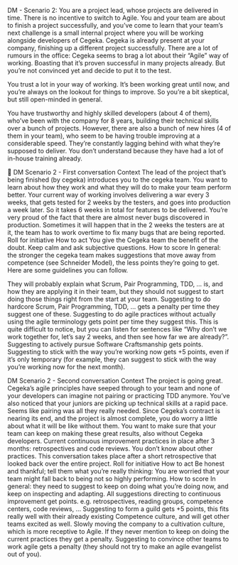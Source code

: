DM - Scenario 2: You are a project lead, whose projects are delivered in time. There is no incentive to switch to Agile.
You and your team are about to finish a project successfully, and you’ve come to learn that your team’s next challenge is a small internal project where you will be working alongside developers of Cegeka.
Cegeka is already present at your company, finishing up a different project successfully. 
There are a lot of rumours in the office:
Cegeka seems to brag a lot about their “Agile” way of working. Boasting that it’s proven successful in many projects already. But you’re not convinced yet and decide to put it to the test.

You trust a lot in your way of working. It’s been working great until now, and you’re always on the lookout for things to improve. So you’re a bit skeptical, but still open-minded in general.

You have trustworthy and highly skilled developers (about 4 of them), who’ve been with the company for 8 years, building their technical skills over a bunch of projects.
However, there are also a bunch of new hires (4 of them in your team), who seem to be having trouble improving at a considerable speed. They’re constantly lagging behind with what they’re supposed to deliver. You don’t understand because they have had a lot of in-house training already.


DM Scenario 2 - First conversation
Context
The lead of the project that’s being finished (by cegeka) introduces you to the cegeka team. You want to learn about how they work and what they will do to make your team perform better.
Your current way of working involves delivering a war every 3 weeks, that gets tested for 2 weeks by the testers, and goes into production a week later. So it takes 6 weeks in total for features to be delivered. 
You’re very proud of the fact that there are almost never bugs discovered in production.
Sometimes it will happen that in the 2 weeks the testers are at it, the team has to work overtime to fix many bugs that are being reported.
Roll for initiative 
How to act
You give the Cegeka team the benefit of the doubt.
Keep calm and ask subjective questions.
How to score
In general: the stronger the cegeka team makes suggestions that move away from competence (see Schneider Model), the less points they’re going to get. Here are some guidelines you can follow.

They will probably explain what Scrum, Pair Programming, TDD, … is, and how they are applying it in their team, but they should not suggest to start doing those things right from the start at your team.
Suggesting to do hardcore Scrum, Pair Programming, TDD, … gets a penalty per time they suggest one of these.
Suggesting to do agile practices without actually using the agile terminology gets point per time they suggest this. This is quite difficult to notice, but you can listen for sentences like “Why don’t we work together for, let’s say 2 weeks, and then see how far we are already?”.
Suggesting to actively pursue Software Craftsmanship gets points.
Suggesting to stick with the way you’re working now gets +5 points, even if it’s only temporary (for example, they can suggest to stick with the way you’re working now for the next month).


DM Scenario 2 - Second conversation
Context
The project is going great. Cegeka’s agile principles have seeped through to your team and none of your developers can imagine not pairing or practicing TDD anymore.
You’ve also noticed that your juniors are picking up technical skills at a rapid pace. Seems like pairing was all they really needed.
Since Cegeka’s contract is nearing its end, and the project is almost complete, you do worry a little about what it will be like without them.
You want to make sure that your team can keep on making these great results, also without Cegeka developers.
Current continuous improvement practices in place after 3 months: retrospectives and code reviews. You don’t know about other practices.
This conversation takes place after a short retrospective that looked back over the entire project.
Roll for initiative 
How to act
Be honest and thankful; tell them what you’re really thinking:
You are worried that your team might fall back to being not so highly performing.
How to score
In general: they need to suggest to keep on doing what you’re doing now, and keep on inspecting and adapting.
All suggestions directing to continuous improvement get  points.
e.g. retrospectives, reading groups, competence centers, code reviews, ...
Suggesting to form a guild gets +5 points, this fits really well with their already existing Competence culture, and will get other teams excited as well. Slowly moving the company to a cultivation culture, which is more receptive to Agile.
If they never mention to keep on doing the current practices they get a penalty.
Suggesting to convince other teams to work agile gets a penalty (they should not try to make an agile evangelist out of you).



